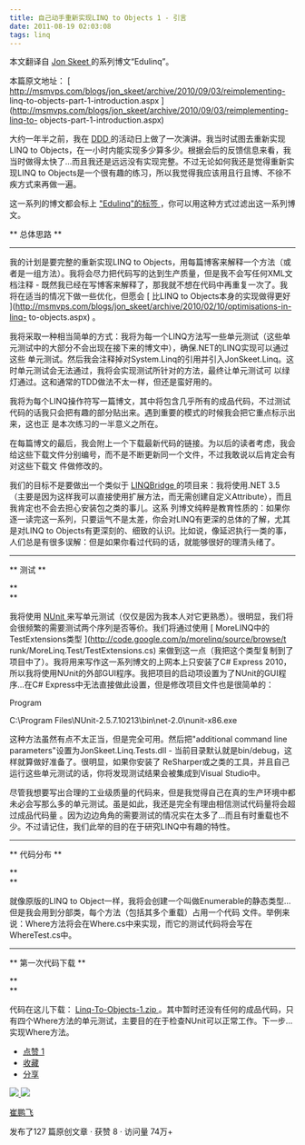 ```yaml
---
title: 自己动手重新实现LINQ to Objects 1 - 引言
date: 2011-08-19 02:03:08
tags: linq
---
```

本文翻译自 [ Jon Skeet ](http://stackoverflow.com/users/22656/jon-skeet)
的系列博文“Edulinq”。

本篇原文地址： [ http://msmvps.com/blogs/jon_skeet/archive/2010/09/03/reimplementing-
linq-to-objects-part-1-introduction.aspx
](http://msmvps.com/blogs/jon_skeet/archive/2010/09/03/reimplementing-linq-to-
objects-part-1-introduction.aspx)





大约一年半之前，我在 [ DDD ](http://developerdeveloperdeveloper.com/)
的活动日上做了一次演讲。我当时试图去重新实现LINQ to
Objects，在一小时内能实现多少算多少。根据会后的反馈信息来看，我当时做得太快了...而且我还是远远没有实现完整。不过无论如何我还是觉得重新实现LINQ
to Objects是一个很有趣的练习，所以我觉得我应该用且行且博、不徐不疾方式来再做一遍。

这一系列的博文都会标上 [ "Edulinq"的标签
](http://msmvps.com/blogs/jon_skeet/archive/tags/Edulinq/default.aspx)
，你可以用这种方式过滤出这一系列博文。




** 总体思路 **

** **

我的计划是要完整的重新实现LINQ to
Objects，用每篇博客来解释一个方法（或者是一组方法）。我将会尽力把代码写的达到生产质量，但是我不会写任何XML文档注释 -
既然我已经在写博客来解释了，那我就不想在代码中再重复一次了。我将在适当的情况下做一些优化，但愿会 [ 比LINQ to Objects本身的实现做得更好
](http://msmvps.com/blogs/jon_skeet/archive/2010/02/10/optimisations-in-linq-
to-objects.aspx) 。

我将采取一种相当简单的方式：我将为每一个LINQ方法写一些单元测试（这些单元测试中的大部分不会出现在接下来的博文中），确保.NET的LINQ实现可以通过这些
单元测试。然后我会注释掉对System.Linq的引用并引入JonSkeet.Linq。这时单元测试会无法通过，我将会实现测试所针对的方法，最终让单元测试可
以绿灯通过。这和通常的TDD做法不太一样，但还是蛮好用的。

我将为每个LINQ操作符写一篇博文，其中将包含几乎所有的成品代码，不过测试代码的话我只会把有趣的部分贴出来。遇到重要的模式的时候我会把它重点标示出来，这也正
是本次练习的一半意义之所在。

在每篇博文的最后，我会附上一个下载最新代码的链接。为以后的读者考虑，我会给这些下载文件分别编号，而不是不断更新同一个文件，不过我敢说以后肯定会有对这些下载文
件做修改的。

我们的目标不是要做出一个类似于 [ LINQBridge ](http://linqbridge.googlecode.com/)
的项目来：我将使用.NET 3.5（主要是因为这样我可以直接使用扩展方法，而无需创建自定义Attribute），而且我肯定也不会去担心安装包之类的事儿。这系
列博文纯粹是教育性质的：如果你逐一读完这一系列，只要运气不是太差，你会对LINQ有更深的总体的了解，尤其是对LINQ to
Objects有更深刻的、细致的认识。比如说，像延迟执行一类的事，人们总是有很多误解：但是如果你看过代码的话，就能够很好的理清头绪了。

** **

** 测试 **

**   
**

我将使用 [ NUnit ](http://nunit.org/)
来写单元测试（仅仅是因为我本人对它更熟悉）。很明显，我们将会很频繁的需要测试两个序列是否等价。我们将通过使用 [
MoreLINQ中的TestExtensions类型 ](http://code.google.com/p/morelinq/source/browse/t
runk/MoreLinq.Test/TestExtensions.cs)
来做到这一点（我把这个类型复制到了项目中了）。我将用来写作这一系列博文的上网本上只安装了C# Express
2010，所以我将使用NUnit的外部GUI程序。我把项目的启动项设置为了NUnit的GUI程序...在C#
Express中无法直接做此设置，但是修改项目文件也是很简单的：

<StartAction>Program</StartAction>

<StartProgram>C:\Program
Files\NUnit-2.5.7.10213\bin\net-2.0\nunit-x86.exe</StartProgram>

这种方法虽然有点不太正当，但是完全可用。然后把"additional command line
parameters"设置为JonSkeet.Linq.Tests.dll - 当前目录默认就是bin/debug，这样就算做好准备了。很明显，如果你安装了
ReSharper或之类的工具，并且自己运行这些单元测试的话，你将发现测试结果会被集成到Visual Studio中。

尽管我想要写出合理的工业级质量的代码来，但是我觉得自己在真的生产环境中都未必会写那么多的单元测试。虽是如此，我还是完全有理由相信测试代码量将会超过成品代码量
。因为边边角角的需要测试的情况实在太多了...而且有时重载也不少。不过请记住，我们此举的目的在于研究LINQ中有趣的特性。

** **

** 代码分布 **

**   
**

就像原版的LINQ to Object一样，我将会创建一个叫做Enumerable的静态类型...但是我会用到分部类，每个方法（包括其多个重载）占用一个代码
文件。举例来说：Where方法将会在Where.cs中来实现，而它的测试代码将会写在WhereTest.cs中。

** **

** 第一次代码下载 **

**   
**

代码在这儿下载： [ Linq-To-Objects-1.zip
](http://pobox.com/~skeet/blogfiles/csharp/l2o/Linq-To-Objects-1.zip)
。其中暂时还没有任何的成品代码，只有四个Where方法的单元测试，主要目的在于检查NUnit可以正常工作。下一步...实现Where方法。

  * [ 点赞  1  ](javascript:;)
  * [ 收藏  ](javascript:;)
  * [ 分享 ](javascript:;)

[ ![](https://profile.csdnimg.cn/5/2/5/3_cuipengfei1)
![](https://g.csdnimg.cn/static/user-reg-year/1x/11.png)
](https://blog.csdn.net/cuipengfei1)

[ 崔鹏飞 ](https://blog.csdn.net/cuipengfei1)

发布了127 篇原创文章  ·  获赞 8  ·  访问量 74万+

